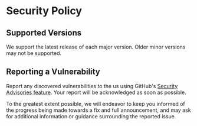 # Security Policy

## Supported Versions

We support the latest release of each major version. Older minor versions may not be supported.

## Reporting a Vulnerability

Report any discovered vulnerabilities to the us using GitHub's [Security Advisories feature](https://github.com/tiagozip/cap/security/advisories/new). Your report will be acknowledged as soon as possible.

To the greatest extent possible, we will endeavor to keep you informed of the progress being made towards a fix and full announcement, and may ask for additional information or guidance surrounding the reported issue.

